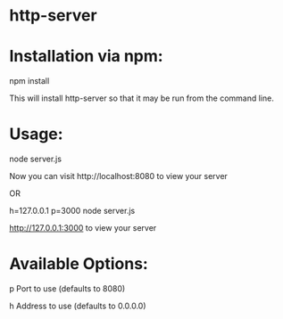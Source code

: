 # http-server

# Installation via npm:

npm install

This will install http-server so that it may be run from the command line.

# Usage:

node server.js

Now you can visit http://localhost:8080 to view your server

OR

h=127.0.0.1 p=3000 node server.js

http://127.0.0.1:3000 to view your server

# Available Options:

p Port to use (defaults to 8080)

h Address to use (defaults to 0.0.0.0)
